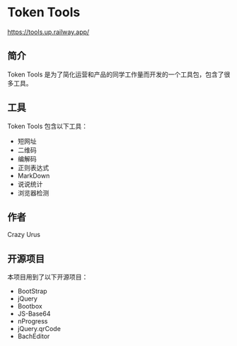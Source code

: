 ﻿# Token Tools

https://tools.up.railway.app/

## 简介

Token Tools 是为了简化运营和产品的同学工作量而开发的一个工具包，包含了很多工具。

## 工具

Token Tools 包含以下工具：

*  短网址
*  二维码
*  编解码
*  正则表达式
*  MarkDown
*  说说统计
*  浏览器检测

## 作者

Crazy Urus

## 开源项目

本项目用到了以下开源项目：

*  BootStrap
*  jQuery
*  Bootbox
*  JS-Base64
*  nProgress
*  jQuery.qrCode
*  BachEditor

